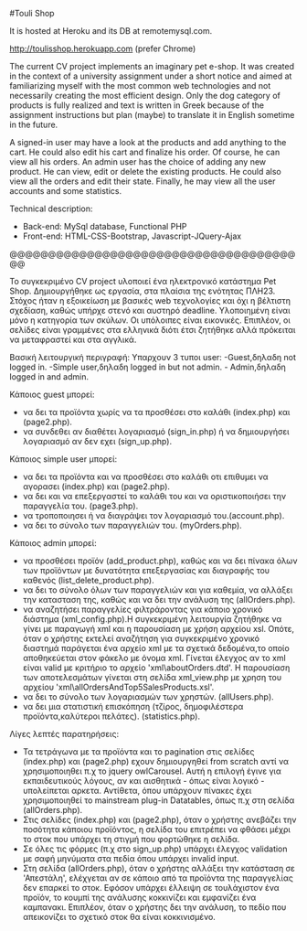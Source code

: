 #Touli Shop

It is hosted at Heroku and its DB at remotemysql.com.

http://toulisshop.herokuapp.com (prefer Chrome)

The current CV project implements an imaginary pet e-shop. It was created in the context 
of a university assignment under a short notice and aimed at familiarizing myself with the
most common web technologies and not necessarily creating the most efficient design. 
Only the dog category of products is fully realized and text is written in Greek because of 
the assignment instructions but plan (maybe) to translate it in English sometime in the future.

A signed-in user may have a look at the products and add anything to the cart. He could also 
edit his cart and finalize his order. Of course, he can view all his orders. An admin user has 
the choice of adding any new product. He can view, edit or delete the existing products. He 
could also view all the orders and edit their state. Finally, he may view all the user accounts 
and some statistics. 

Technical description:
- Back-end:  MySql database, Functional PHP
- Front-end: HTML-CSS-Bootstrap, Javascript-JQuery-Ajax
      
@@@@@@@@@@@@@@@@@@@@@@@@@@@@@@@@@@@@@@@

Το συγκεκριμένο CV project υλοποιεί ένα ηλεκτρονικό κατάστημα Pet Shop. Δημιουργήθηκε ως εργασία, 
στα πλαίσια της ενότητας ΠΛΗ23. Στόχος ήταν η εξοικείωση με βασικές web τεχνολογίες και όχι η 
βέλτιστη σχεδίαση, καθώς υπήρχε στενό και αυστηρό deadline. Υλοποιημένη είναι μόνο η κατηγορία 
των σκύλων. Οι υπόλοιπες είναι εικονικές. Επιπλέον, οι σελίδες είναι γραμμένες στα ελληνικά 
διότι έτσι ζητήθηκε αλλά πρόκειται να μεταφραστεί και στα αγγλικά.

Βασική λειτουργική περιγραφή:
Υπαρχουν 3 τυποι user:
-Guest,δηλαδη not logged in.  -Simple user,δηλαδη logged in but not admin.  - Admin,δηλαδη logged in  and admin.
   
Κάποιος guest μπορεί:
- να δει τα προϊόντα χωρίς να τα προσθέσει στο καλάθι (index.php) και (page2.php).
- να συνδεθει αν διαθέτει λογαριασμό (sign_in.php) ή να δημιουργήσει λογαριασμό αν δεν εχει (sign_up.php).

Κάποιος simple user μπορεί:
- να δει τα προϊόντα και να προσθέσει στο καλάθι οτι επιθυμει να αγορασει (index.php) και (page2.php).
- να δει και να επεξεργαστεί το καλάθι του και να οριστικοποιήσει την παραγγελία του. (page3.php).
- να τροποποιησει ή να διαγράψει τον λογαριασμό του.(account.php).
- να δει το σύνολο των παραγγελιών του. (myOrders.php).

Κάποιος admin μπορεί:
- να προσθέσει προϊόν (add_product.php), καθώς και να δει πίνακα όλων των προϊόντων με δυνατότητα επεξεργασίας
  και διαγραφής του καθενός (list_delete_product.php).
- να δει το σύνολο όλων των παραγγελιών και για καθεμία, να αλλάξει την κατασταση της, καθώς και να δει την 
  ανάλυση της (allOrders.php).
- να αναζητήσει παραγγελίες φιλτράροντας για κάποιο χρονικό διάστημα (xml_config.php).Η συγκεκριμένη λειτουργία
  ζητήθηκε να γίνει με παραγωγή xml και η παρουσίαση με χρήση αρχείου xsl. Οπότε, όταν ο χρήστης εκτελεί αναζήτηση
  για συγκεκριμένο χρονικό διαστημά παράγεται ένα αρχείο xml με τα σχετικά δεδομένα,το οποίο αποθηκεύεται στον 
  φάκελο με όνομα xml. Γίνεται έλεγχος αν το xml είναι valid με κριτήριο το αρχείο 'xml\aboutOrders.dtd'. 
  Η παρουσίαση των αποτελεσμάτων γίνεται στη σελίδα xml_view.php με χρηση του αρχείου 'xml\allOrdersAndTop5SalesProducts.xsl'.
- να δει το σύνολο των λογαριασμών των χρηστών. (allUsers.php).
- να δει μια στατιστική επισκόπηση (τζίρος, δημοφιλέστερα προϊόντα,καλύτεροι πελάτες). (statistics.php).

Λίγες λεπτές παρατηρήσεις:
- Τα τετράγωνα με τα προϊόντα και το pagination στις σελίδες (index.php) και (page2.php) εχουν δημιουργηθεί from 
  scratch αντί να χρησιμοποιηθει π.χ το jquery owlCarousel. Αυτή η επιλογή έγινε για εκπαιδευτικούς λόγους, αν και αισθητικά -
  όπως είναι λογικό - υπολείπεται αρκετα. Αντίθετα, όπου υπάρχουν πίνακες έχει χρησιμοποιηθεί το mainstream plug-in Datatables,
  όπως π.χ στη σελίδα (allOrders.php).
- Στις σελίδες (index.php) και (page2.php), όταν ο χρήστης ανεβάζει την ποσότητα κάποιου προϊόντος, η σελίδα του επιτρέπει 
  να φθάσει μέχρι το στοκ που υπάρχει τη στιγμή που φορτώθηκε η σελίδα.
- Σε όλες τις φόρμες (π.χ στο sign_up.php) υπάρχει έλεγχος validation με σαφή μηνύματα στα πεδία όπου υπάρχει invalid input.
- Στη σελίδα (allOrders.php), όταν ο χρήστης αλλάξει την κατάσταση σε 'Απεστάλη', ελέχγεται αν σε κάποιο από τα προϊόντα της 
  παραγγελίας δεν επαρκεί το στοκ. Εφόσον υπάρχει έλλειψη σε τουλάχιστον ένα προϊόν, το κουμπί της ανάλυσης κοκκινίζει και 
  εμφανίζει ένα καμπανακι. Επιπλέον, όταν ο χρήστης δει την ανάλυση, το πεδίο που απεικονίζει το σχετικό στοκ θα είναι κοκκινισμένο.